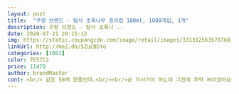 ```yaml
---
layout: post 
title:  "쿠팡 브랜드 - 탐사 초록나무 종이컵 180ml, 1000개입, 1개" 
description: 쿠팡 브랜드 - 탐사 초록나 ..
date: 2020-07-21 20:15:13 
img: https://static.coupangcdn.com/image/retail/images/331312563578768-b8843520-e358-4818-a5f6-c12c79b9dc63.jpg 
linkUrl: http://me2.do/5ZuCBSYo 
categories: [1001] 
color: 7E57C2 
price: 11470 
author: brandMaster 
cont: <br/> 같은 50개 한줄인데.<br/><br/>곧 이사가야 하는데 그전에 후딱 써야겠어요<br/>기존, 제가 쓰던거는 수납칸에 안들어가는데 이제품은 쏙쏙<br/>다음에는 좀비싸도 좋은걸루 쓰려구요<br/>맞겠죠?<br/>매년 쓰던 종이컵이 어느싸이트인지,<br/>물 닿으면 짱짱해지겠지요?<br/>불량인것도 있어서 새는것도 간혹있구요<br/>잘 들어가네요<br/>전에 같은색 컵 썼는데 이건 그거보다<br/>전에 쓰던컵에 비해 그립감이 불안정해서 그런지<br/>정수기 한컵이 120cc인데.<br/><br/>제맘에는 안들어요.<br/><br/>좀허접하네요 가격차이가 아무래도 있어서 그렇겠죠<br/>종이컵이 짱짱한 맛이 없고 살짝 울렁이는듯한 느낌?<br/> 
---
```

 